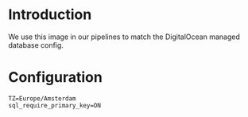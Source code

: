 # Introduction
We use this image in our pipelines to match the DigitalOcean managed database config.

# Configuration
```
TZ=Europe/Amsterdam
sql_require_primary_key=ON
```